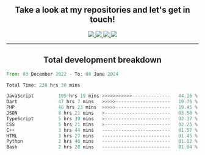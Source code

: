 <h2 align="center">
  Take a look at my repositories and let's get in touch!
</h2>
<p align="center">
  <a href="https://www.instagram.com/rayhanarkan?igsh=MXM3dHhmMTZ3ZWVsaA==">
    <img src="https://img.icons8.com/material-outlined/30/689d6a/instagram.png"/>
  </a>
  <a href="https://www.linkedin.com/in/rayhanarkan/">
    <img src="https://img.icons8.com/material-outlined/30/689d6a/linkedin.png"/>
  </a>
  <a href="">
    <img src="https://img.icons8.com/material-outlined/30/689d6a/geography.png"/>
  </a>
  <a href="mailto:rayhanarkan30@gmail.com">
    <img src="https://img.icons8.com/material-outlined/30/689d6a/email.png"/>
  </a>
</p>

---

<h2 align="center">Total development breakdown</h2>

<p align="center">
<!--START_SECTION:waka-->

```rust
From: 03 December 2022 - To: 08 June 2024

Total Time: 238 hrs 30 mins

JavaScript         105 hrs 19 mins >>>>>>>>>>>--------------   44.16 %
Dart               47 hrs 7 mins   >>>>>--------------------   19.76 %
PHP                46 hrs 23 mins  >>>>>--------------------   19.45 %
JSON               8 hrs 21 mins   >------------------------   03.50 %
TypeScript         5 hrs 39 mins   >------------------------   02.37 %
CSS                5 hrs 21 mins   >------------------------   02.25 %
C++                3 hrs 44 mins   -------------------------   01.57 %
HTML               3 hrs 27 mins   -------------------------   01.45 %
Python             2 hrs 40 mins   -------------------------   01.12 %
Bash               2 hrs 28 mins   -------------------------   01.04 %
```

<!--END_SECTION:waka-->
</p>
